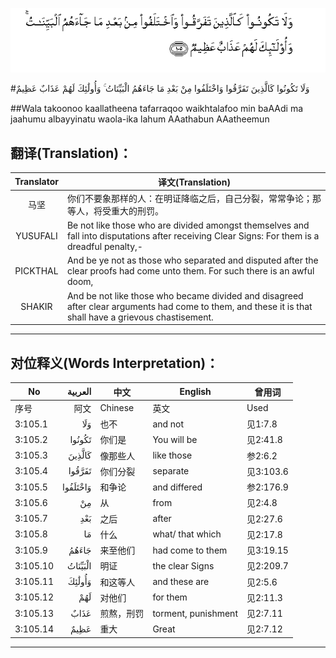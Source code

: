 ![003:105](images/003_105.gif)

#وَلَا تَكُونُوا كَالَّذِينَ تَفَرَّقُوا وَاخْتَلَفُوا مِنْ بَعْدِ مَا جَاءَهُمُ الْبَيِّنَاتُ ۚ وَأُولَٰئِكَ لَهُمْ عَذَابٌ عَظِيمٌ 

##Wala takoonoo kaallatheena tafarraqoo waikhtalafoo min baAAdi ma jaahumu albayyinatu waola-ika lahum AAathabun AAatheemun 

## 翻译(Translation)：

| Translator | 译文(Translation)                                            |
| :--------: | ------------------------------------------------------------ |
|    马坚    | 你们不要象那样的人：在明证降临之后，自己分裂，常常争论；那等人，将受重大的刑罚。 |
|  YUSUFALI  | Be not like those who are divided amongst themselves and fall into disputations after receiving Clear Signs: For them is a dreadful penalty,- |
|  PICKTHAL  | And be ye not as those who separated and disputed after the clear proofs had come unto them. For such there is an awful doom, |
|   SHAKIR   | And be not like those who became divided and disagreed after clear arguments had come to them, and these it is that shall have a grievous chastisement. |

---

## 对位释义(Words Interpretation)：

| No   | العربية | 中文    | English | 曾用词 |
| ---- | ------: | ------- | ------- | ------ |
| 序号 |    阿文 | Chinese | 英文    | Used   |
| 3:105.1  | وَلَا      | 也不       | and not             | 见1:7.8   |
| 3:105.2  | تَكُونُوا   | 你们是     | You will be         | 见2:41.8  |
| 3:105.3  | كَالَّذِينَ   | 像那些人   | like those          | 参2:6.2   |
| 3:105.4  | تَفَرَّقُوا   | 你们分裂   | separate            | 见3:103.6 |
| 3:105.5  | وَاخْتَلَفُوا | 和争论     | and differed        | 参2:176.9 |
| 3:105.6  | مِنْ       | 从         | from                | 见2:4.8   |
| 3:105.7  | بَعْدِ      | 之后       | after               | 见2:27.6  |
| 3:105.8  | مَا       | 什么       | what/ that which    | 见2:17.8  |
| 3:105.9  | جَاءَهُمُ    | 来至他们   | had come to them    | 见3:19.15 |
| 3:105.10 | الْبَيِّنَاتُ  | 明证       | the clear Signs     | 见2:209.7 |
| 3:105.11 | وَأُولَٰئِكَ   | 和这等人   | and these are       | 见2:5.6   |
| 3:105.12 | لَهُمْ      | 对他们     | for them            | 见2:11.3  |
| 3:105.13 | عَذَابٌ     | 煎熬，刑罚 | torment, punishment | 见2:7.11  |
| 3:105.14 | عَظِيمٌ     | 重大       | Great               | 见2:7.12  |

---
